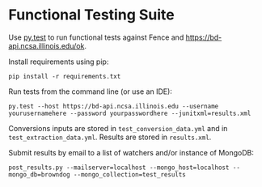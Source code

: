 Functional Testing Suite
========================

Use [py.test](http://doc.pytest.org/) to run functional tests against Fence and https://bd-api.ncsa.illinois.edu/ok.

Install requirements using pip:

```
pip install -r requirements.txt
```

Run tests from the command line (or use an IDE):

```
py.test --host https://bd-api.ncsa.illinois.edu --username yourusernamehere --password yourpasswordhere --junitxml=results.xml
```

Conversions inputs are stored in `test_conversion_data.yml` and in `test_extraction_data.yml`. Results are stored in `results.xml`.

Submit results by email to a list of watchers and/or instance of MongoDB:

```
post_results.py --mailserver=localhost --mongo_host=localhost --mongo_db=browndog --mongo_collection=test_results
```

